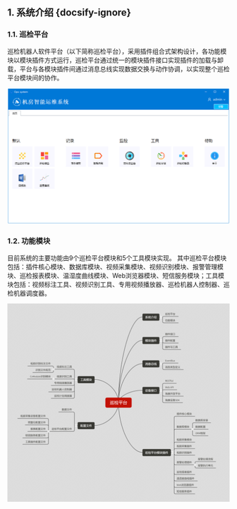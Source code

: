 ## 1. 系统介绍 {docsify-ignore}
### 1.1. 巡检平台

巡检机器人软件平台（以下简称巡检平台），采用插件组合式架构设计，各功能模块以模块插件方式运行，巡检平台通过统一的模块插件接口实现插件的加载与卸载，平台与各模块插件间通过消息总线实现数据交换与动作协调，以实现整个巡检平台模块间的协作。

![巡检平台主界面](Images/巡检平台主界面.png)



### 1.2. 功能模块

目前系统的主要功能由9个巡检平台模块和5个工具模块实现。 其中巡检平台模块包括：插件核心模块、数据库模块、视频采集模块、视频识别模块、报警管理模块、巡检报表模块、温湿度曲线模块、Web浏览器模块、短信服务模块；工具模块包括：视频标注工具、视频识别工具、专用视频播放器、巡检机器人控制器、巡检机器调度器。

![功能模块](Images\功能模块.png)